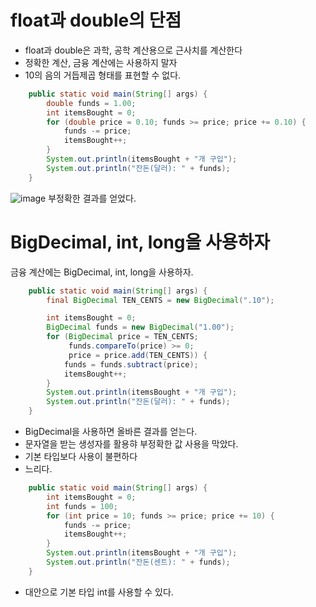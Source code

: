 # float과 double의 단점

- float과 double은 과학, 공학 계산용으로 근사치를 계산한다
- 정확한 계산, 금융 계산에는 사용하지 말자
- 10의 음의 거듭제곱 형태를 표현할 수 없다.

```java
    public static void main(String[] args) {
        double funds = 1.00;
        int itemsBought = 0;
        for (double price = 0.10; funds >= price; price += 0.10) {
            funds -= price;
            itemsBought++;
        }
        System.out.println(itemsBought + "개 구입");
        System.out.println("잔돈(달러): " + funds);
    }
```
![image](https://github.com/rlfrkdms1/effective-java-study/assets/96513365/08aea7a2-d606-40b9-891a-d52cd33ff5a1)
부정확한 결과를 얻었다. 

# BigDecimal, int, long을 사용하자
금융 계산에는 BigDecimal, int, long을 사용하자.

```java
    public static void main(String[] args) {
        final BigDecimal TEN_CENTS = new BigDecimal(".10");

        int itemsBought = 0;
        BigDecimal funds = new BigDecimal("1.00");
        for (BigDecimal price = TEN_CENTS;
             funds.compareTo(price) >= 0;
             price = price.add(TEN_CENTS)) {
            funds = funds.subtract(price);
            itemsBought++;
        }
        System.out.println(itemsBought + "개 구입");
        System.out.println("잔돈(달러): " + funds);
    }
```
- BigDecimal을 사용하면 올바른 결과를 얻는다.
- 문자열을 받는 생성자를 활용햐 부정확한 값 사용을 막았다. 
- 기본 타입보다 사용이 불편하다
- 느리다.

```java
    public static void main(String[] args) {
        int itemsBought = 0;
        int funds = 100;
        for (int price = 10; funds >= price; price += 10) {
            funds -= price;
            itemsBought++;
        }
        System.out.println(itemsBought + "개 구입");
        System.out.println("잔돈(센트): " + funds);
    }
```
- 대안으로 기본 타입 int를 사용할 수 있다. 
